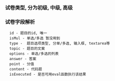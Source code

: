 ### 试卷类型, 分为初级, 中级, 高级

### 试卷字段解析

```
  id - 题目的id, 唯一
  isMul - 单选/多选 暂没用到
  type -  题目选项类型, 分单/多选, 输入框, textarea等
  topic - 题目的文案
  options - 单选/多选的列表
  answer - 答案
  point - 分值
  content - 代码题
  isExecuted - 是否可用eval函数执行该结果
```
